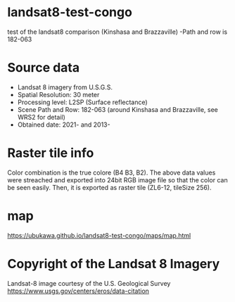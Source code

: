 # landsat8-test-congo
test of the landsat8 comparison (Kinshasa and Brazzaville) -Path and row is 182-063

# Source data
* Landsat 8 imagery from U.S.G.S.
* Spatial Resolution: 30 meter
* Processing level: L2SP (Surface reflectance)
* Scene Path and Row: 182-063 (around Kinshasa and Brazzaville, see WRS2 for detail)
* Obtained date: 2021- and 2013-

# Raster tile info
Color combination is the true colore (B4 B3, B2).
The above data values were streached and exported into 24bit RGB image file so that the color can be seen easily.
Then, it is exported as raster tile (ZL6-12, tileSize 256).  


# map
https://ubukawa.github.io/landsat8-test-congo/maps/map.html


# Copyright of the Landsat 8 Imagery
Landsat-8 image courtesy of the U.S. Geological Survey  
https://www.usgs.gov/centers/eros/data-citation